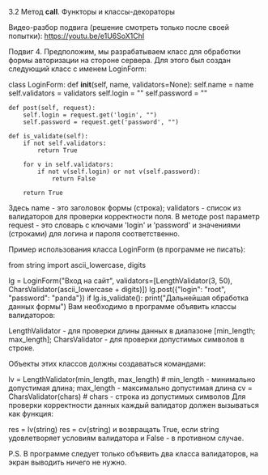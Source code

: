 3.2 Метод __call__. Функторы и классы-декораторы

Видео-разбор подвига (решение смотреть только после своей попытки): https://youtu.be/e1U6SoX1ChI

Подвиг 4. Предположим, мы разрабатываем класс для обработки формы авторизации на стороне сервера. Для этого был создан следующий класс с именем LoginForm:

class LoginForm:
    def __init__(self, name, validators=None):
        self.name = name
        self.validators = validators
        self.login = ""
        self.password = ""
        
    def post(self, request):
        self.login = request.get('login', "")
        self.password = request.get('password', "")
        
    def is_validate(self):
        if not self.validators:
            return True
        
        for v in self.validators:
            if not v(self.login) or not v(self.password):
                return False
            
        return True
Здесь name - это заголовок формы (строка); validators - список из валидаторов для проверки корректности поля. В методе post параметр request - это словарь с ключами 'login' и 'password' и значениями (строками) для логина и пароля соответственно.

Пример использования класса LoginForm (в программе не писать):

from string import ascii_lowercase, digits

lg = LoginForm("Вход на сайт", validators=[LengthValidator(3, 50), CharsValidator(ascii_lowercase + digits)])
lg.post({"login": "root", "password": "panda"})
if lg.is_validate():
    print("Дальнейшая обработка данных формы")
Вам необходимо в программе объявить классы валидаторов:

LengthValidator - для проверки длины данных в диапазоне [min_length; max_length];
CharsValidator - для проверки допустимых символов в строке.

Объекты этих классов должны создаваться командами:

lv = LengthValidator(min_length, max_length) # min_length - минимально допустимая длина; max_length - максимально допустимая длина
cv = CharsValidator(chars) # chars - строка из допустимых символов
Для проверки корректности данных каждый валидатор должен вызываться как функция:

res = lv(string)
res = cv(string)
и возвращать True, если string удовлетворяет условиям валидатора и False - в противном случае.

P.S. В программе следует только объявить два класса валидаторов, на экран выводить ничего не нужно.
